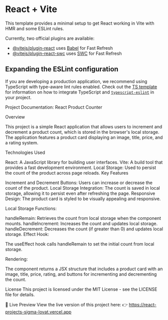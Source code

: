 # React + Vite

This template provides a minimal setup to get React working in Vite with HMR and some ESLint rules.

Currently, two official plugins are available:

- [@vitejs/plugin-react](https://github.com/vitejs/vite-plugin-react/blob/main/packages/plugin-react) uses [Babel](https://babeljs.io/) for Fast Refresh
- [@vitejs/plugin-react-swc](https://github.com/vitejs/vite-plugin-react/blob/main/packages/plugin-react-swc) uses [SWC](https://swc.rs/) for Fast Refresh

## Expanding the ESLint configuration

If you are developing a production application, we recommend using TypeScript with type-aware lint rules enabled. Check out the [TS template](https://github.com/vitejs/vite/tree/main/packages/create-vite/template-react-ts) for information on how to integrate TypeScript and [`typescript-eslint`](https://typescript-eslint.io) in your project.

Project Documentation: React Product Counter

Overview

This project is a simple React application that allows users to increment and decrement a product count, which is stored in the browser's local storage. The application features a product card displaying an image, title, price, and a rating system.

Technologies Used

React: A JavaScript library for building user interfaces.
Vite: A build tool that provides a fast development environment.
Local Storage: Used to persist the count of the product across page reloads.
Key Features

Increment and Decrement Buttons: Users can increase or decrease the count of the product.
Local Storage Integration: The count is saved in local storage, allowing it to persist even after refreshing the page.
Responsive Design: The product card is styled to be visually appealing and responsive.

Local Storage Functions:

handleRemain: Retrieves the count from local storage when the component mounts.
handleIncrement: Increases the count and updates local storage.
handleDecrement: Decreases the count (if greater than 0) and updates local storage.
Effect Hook:

The useEffect hook calls handleRemain to set the initial count from local storage.

Rendering:

The component returns a JSX structure that includes a product card with an image, title, price, rating, and buttons for incrementing and decrementing the count.

License
This project is licensed under the MIT License - see the LICENSE file for details.

🔗 Live Preview
View the live version of this project here:
👉 https://react-projects-sigma-lovat.vercel.app




